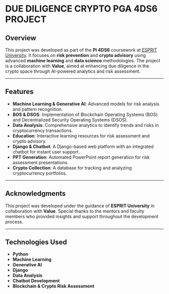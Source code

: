 # DUE DILIGENCE CRYPTO PGA 4DS6 PROJECT

## Overview

This project was developed as part of the **PI 4DS6** coursework at [ESPRIT University](https://esprit.tn). It focuses on **risk prevention** and **crypto advisory** using advanced **machine learning** and **data science** methodologies. The project is a collaboration with **Value**, aimed at enhancing due diligence in the crypto space through AI-powered analytics and risk assessment.

---

## Features

- **Machine Learning & Generative AI**: Advanced models for risk analysis and pattern recognition.
- **BOS & DSOS**: Implementation of Blockchain Operating Systems (BOS) and Decentralized Security Operating Systems (DSOS).
- **Data Analysis**: Comprehensive analytics to identify trends and risks in cryptocurrency transactions.
- **Education**: Interactive learning resources for risk assessment and crypto advisory.
- **Django & Chatbot**: A Django-based web platform with an integrated chatbot for instant user support.
- **PPT Generation**: Automated PowerPoint report generation for risk assessment presentations.
- **Crypto Collection**: A database for tracking and analyzing cryptocurrency portfolios.

---

## Acknowledgments

This project was developed under the guidance of **ESPRIT University** in collaboration with **Value**. Special thanks to the mentors and faculty members who provided insights and support throughout the development process.

---

## Technologies Used

- **Python**
- **Machine Learning**
- **Generative AI**
- **Django**
- **Data Analysis**
- **Chatbot Development**
- **Blockchain & Crypto Risk Assessment**

